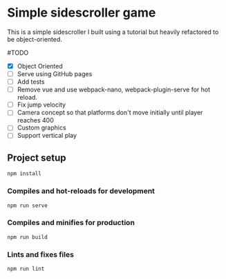 # Simple sidescroller game
This is a simple sidescroller I built using a tutorial but heavily refactored to be object-oriented.

#TODO
- [x] Object Oriented
- [ ] Serve using GitHub pages
- [ ] Add tests
- [ ] Remove vue and use webpack-nano, webpack-plugin-serve
for hot reload.
- [ ] Fix jump velocity
- [ ] Camera concept so that platforms don't move initially until player reaches 400
- [ ] Custom graphics
- [ ] Support vertical play
## Project setup
```
npm install
```

### Compiles and hot-reloads for development
```
npm run serve
```

### Compiles and minifies for production
```
npm run build
```

### Lints and fixes files
```
npm run lint
```